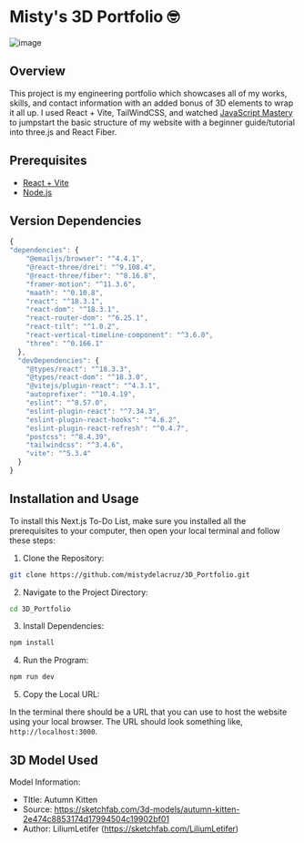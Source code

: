 # Misty's 3D Portfolio 🤓

![image](https://github.com/user-attachments/assets/d81641ee-39dc-4ae4-a374-b9db63d91ab7)

## Overview
This project is my engineering portfolio which showcases all of my works, skills, and contact information with an added bonus of 3D elements to wrap it all up. I used React + Vite, TailWindCSS, and watched [JavaScript Mastery](https://youtu.be/0fYi8SGA20k?si=-yczXu4qSn2Av2Sx&t=2811) to jumpstart the basic structure of my website with a beginner guide/tutorial into three.js and React Fiber. 
 
## Prerequisites
- [React + Vite](https://vitejs.dev/guide/)
- [Node.js](https://nodejs.org/en/download/package-manager)

## Version Dependencies
```javascript
{
"dependencies": {
    "@emailjs/browser": "^4.4.1",
    "@react-three/drei": "^9.108.4",
    "@react-three/fiber": "^8.16.8",
    "framer-motion": "^11.3.6",
    "maath": "^0.10.8",
    "react": "^18.3.1",
    "react-dom": "^18.3.1",
    "react-router-dom": "^6.25.1",
    "react-tilt": "^1.0.2",
    "react-vertical-timeline-component": "^3.6.0",
    "three": "^0.166.1"
  },
  "devDependencies": {
    "@types/react": "^18.3.3",
    "@types/react-dom": "^18.3.0",
    "@vitejs/plugin-react": "^4.3.1",
    "autoprefixer": "^10.4.19",
    "eslint": "^8.57.0",
    "eslint-plugin-react": "^7.34.3",
    "eslint-plugin-react-hooks": "^4.6.2",
    "eslint-plugin-react-refresh": "^0.4.7",
    "postcss": "^8.4.39",
    "tailwindcss": "^3.4.6",
    "vite": "^5.3.4"
  }
}
```

## Installation and Usage 
To install this Next.js To-Do List, make sure you installed all the prerequisites to your computer, then open your local terminal and follow these steps:
1. Clone the Repository:
```bash
git clone https://github.com/mistydelacruz/3D_Portfolio.git
```
2. Navigate to the Project Directory:
```bash
cd 3D_Portfolio
```
3. Install Dependencies:
```bash
npm install
```
4. Run the Program:
```bash
npm run dev
```
5. Copy the Local URL:

In the terminal there should be a URL that you can use to host the website using your local browser. The URL should look something like, `http://localhost:3000`.

## 3D Model Used
Model Information:
- TItle:	Autumn Kitten
- Source:	https://sketchfab.com/3d-models/autumn-kitten-2e474c8853174d17994504c19902bf01
- Author:	LiliumLetifer (https://sketchfab.com/LiliumLetifer)
